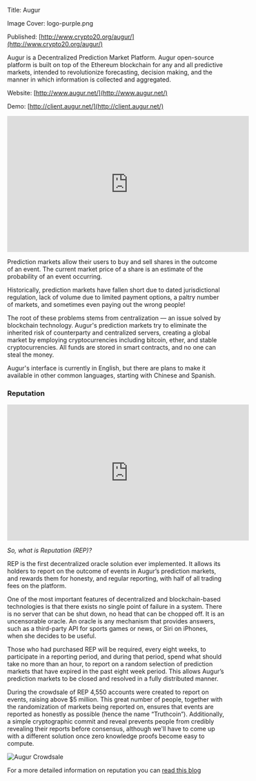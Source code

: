 Title: Augur

Image Cover: logo-purple.png

Published: [http://www.crypto20.org/augur/](http://www.crypto20.org/augur/)

Augur is a Decentralized Prediction Market Platform. Augur open-source platform is built on top of the Ethereum blockchain for any and all predictive markets, intended to revolutionize forecasting, decision making, and the manner in which information is collected and aggregated.

Website: [http://www.augur.net/](http://www.augur.net/)

Demo: [http://client.augur.net/](http://client.augur.net/)

<iframe width="560" height="315" src="https://www.youtube.com/embed/dweuE2DC4DI" frameborder="0" allowfullscreen></iframe>


Prediction markets allow their users to buy and sell shares in the outcome of an event. The current market price of a share is an estimate of the probability of an event occurring.

Historically, prediction markets have fallen short due to dated jurisdictional regulation, lack of volume due to limited payment options, a paltry number of markets, and sometimes even paying out the wrong people!
 
The root of these problems stems from centralization — an issue solved by blockchain technology. Augur's prediction markets try to eliminate the inherited risk of counterparty and centralized servers, creating a global market by employing cryptocurrencies including bitcoin, ether, and stable cryptocurrencies. All funds are stored in smart contracts, and no one can steal the money. 
 
Augur's interface is currently in English, but there are plans to make it available in other common languages, starting with Chinese and Spanish.

### Reputation

<iframe width="560" height="315" src="https://www.youtube.com/embed/sCms-snzHk4" frameborder="0" allowfullscreen></iframe>


*So, what is Reputation (REP)?*

REP is the first decentralized oracle solution ever implemented. It allows its holders to report on the outcome of events in Augur’s prediction markets, and rewards them for honesty, and regular reporting, with half of all trading fees on the platform.

One of the most important features of decentralized and blockchain-based technologies is that there exists no single point of failure in a system. There is no server that can be shut down, no head that can be chopped off.  It is an uncensorable oracle. An oracle is any mechanism that provides answers, such as a third-party API for sports games or news, or Siri on iPhones, when she decides to be useful.

Those who had purchased REP will be required, every eight weeks, to participate in a reporting period, and during that period, spend what should take no more than an hour, to report on a random selection of prediction markets that have expired in the past eight week period. This allows Augur’s prediction markets to be closed and resolved in a fully distributed manner.

During the crowdsale of REP 4,550 accounts were created to report on events, raising above $5 million. This great number of people, together with the randomization of markets being reported on, ensures that events are reported as honestly as possible (hence the name “Truthcoin”).  Additionally, a simple cryptographic commit and reveal prevents people from credibly revealing their reports before consensus, although we'll have to come up with a different solution once zero knowledge proofs become easy to compute.   

![Augur Crowdsale](/content/images/2015/10/crowdsalefinal.png)

For a more detailed information on reputation you can [read this blog](http://www.augur.net/blog/what-is-reputation)